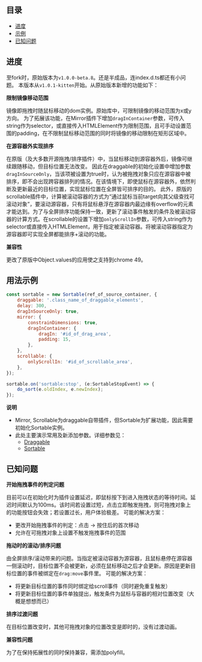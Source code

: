 

## 目录

- [进度](#进度)
- [示例](#示例)
- [已知问题](#已知问题)

## 进度

至fork时，原始版本为`v1.0.0-beta.8`。还是半成品，连index.d.ts都还有小问题。
本版本从`v1.0.1-kitten`开始。从原始版本新增的功能如下：

**限制镜像移动范围**

镜像即拖拽时随鼠标移动的dom实例。原始库中，可限制镜像的移动范围为x或y方向。
为了拓展该功能，在Mirror插件下增加`dragInContainer`参数，可传入string作为selector，或直接传入HTMLElement作为限制范围，且可手动设置范围的padding，在不限制鼠标移动范围的同时将镜像的移动限制在矩形区域中。

**在源容器外实现排序**

在原版（及大多数开源拖拽/排序插件）中，当鼠标移动到源容器外后，镜像可继续跟随移动，但目标位置无法改变。
因此在draggable的初始化设置中增加参数`dragInSourceOnly`，当该项被设置为true时，认为被拖拽对象只应在源容器中被排序，即不会出现跨容器排列的情况。在该情境下，即使鼠标在源容器外，依然判断及更新最近的目标位置，实现鼠标位置在全屏皆可排序的目的。
此外，原版的scrollable插件中，计算被滚动容器的方式为“通过鼠标当前target向其父级查找可滚动对象”，要滚动源容器，只有将鼠标悬浮在源容器内最边缘有overflow的元素才能达到。为了与全屏排序功能保持一致，更新了滚动事件触发的条件及被滚动容器的计算方式。在scrollable的设置下增加`onlyScrollIn`参数，可传入string作为selector或直接传入HTMLElement，用于指定被滚动容器。将被滚动容器指定为源容器即可实现全屏都能排序+滚动的功能。

**兼容性**

更改了原版中Object.values的应用使之支持到chrome 49。

## 用法示例

```javascript
const sortable = new Sortable(ref_of_source_container, {
	draggable: '.class_name_of_draggable_elements',
	delay: 300,
	dragInSourceOnly: true,
	mirror: {
		constrainDimensions: true,
		dragInContainer: {
			dragIn: '#id_of_drag_area',
			padding: 15,
		},
	},
	scrollable: {
		onlyScrollIn: '#id_of_scrollable_area',
	},
});

sortable.on('sortable:stop', (e:SortableStopEvent) => {
	do_sort(e.oldIndex, e.newIndex);
});
```

**说明**

- Mirror, Scrollable为draggable自带插件，但Sortable为扩展功能，因此需要初始化Sortable实例。
- 此处主要演示常用及新添加参数。详细参数见：
  - [Draggable](src/Draggable/README.md)
  - [Sortable](src/Sortable/README.md)

## 已知问题

**开始拖拽事件的判定问题**

目前可以在初始化时为插件设置延迟，即鼠标按下到进入拖拽状态的等待时间。延迟时间默认为100ms。该时间若设置过短，点击立即触发拖拽，则可拖拽对象上的功能按钮会失效；若设置过长，用户体验极差。
可能的解决方案：
- 更改开始拖拽事件的判定：点击 -> 按住后的首次移动
- 允许在可拖拽对象上设置不触发拖拽事件的范围

**拖动时的滚动/排序问题**

由全屏排序/滚动带来的问题。当指定被滚动容器为源容器，且鼠标悬停在源容器一侧滚动时，目标位置不会被更新，必须在鼠标移动之后才会更新。原因是更新目标位置的事件被绑定在`drag:move`事件里。
可能的解决方案：
- 将更新目标位置的事件同时绑定给scroll事件（同时避免重复触发）
- 将更新目标位置的事件单独提出，触发条件为鼠标与容器的相对位置改变（大概是想想而已）

**排序过渡问题**

在目标位置改变时，其他可拖拽对象的位置改变是即时的，没有过渡动画。

**兼容性问题**

为了在保持拓展性的同时保持兼容，需添加polyfill。